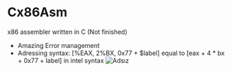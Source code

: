 # Cx86Asm
x86 assembler written in C (Not finished)
- Amazing Error management
- Adressing syntax: [%EAX, 2%BX, 0x77 + $label] equal to [eax + 4 * bx + 0x77 + label] in intel syntax
![Adsız](https://github.com/user-attachments/assets/55731b4a-77d1-4cce-b7ad-77793ae68369)
